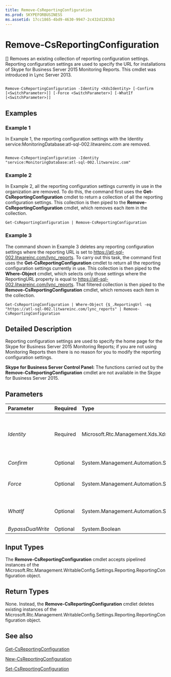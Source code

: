 ```yaml
---
title: Remove-CsReportingConfiguration
ms.prod: SKYPEFORBUSINESS
ms.assetid: 17cc1865-4bd9-4630-9947-2c432d1203b3
---
```



# Remove-CsReportingConfiguration
[]
Removes an existing collection of reporting configuration settings. Reporting configuration settings are used to specify the URL for installations of Skype for Business Server 2015 Monitoring Reports. This cmdlet was introduced in Lync Server 2013.
  
    
    


```

Remove-CsReportingConfiguration -Identity <XdsIdentity> [-Confirm [<SwitchParameter>]] [-Force <SwitchParameter>] [-WhatIf [<SwitchParameter>]]

```


## Examples
<a name="Examples"> </a>


### Example 1

In Example 1, the reporting configuration settings with the Identity service:MonitoringDatabase:atl-sql-002.litwareinc.com are removed.
  
    
    

```

Remove-CsReportingConfiguration -Identity "service:MonitoringDatabase:atl-sql-002.litwareinc.com"
```


### Example 2

In Example 2, all the reporting configuration settings currently in use in the organization are removed. To do this, the command first uses the **Get-CsReportingConfiguration** cmdlet to return a collection of all the reporting configuration settings. This collection is then piped to the **Remove-CsReportingConfiguration** cmdlet, which removes each item in the collection.
  
    
    

```
Get-CsReportingConfiguration | Remove-CsReportingConfiguration
```


### Example 3

The command shown in Example 3 deletes any reporting configuration settings where the reporting URL is set to https://atl-sql-002.litwareinc.com/lync_reports. To carry out this task, the command first uses the **Get-CsReportingConfiguration** cmdlet to return all the reporting configuration settings currently in use. This collection is then piped to the **Where-Object** cmdlet, which selects only those settings where the ReportingURL property is equal to https://atl-sql-002.litwareinc.com/lync_reports. That filtered collection is then piped to the **Remove-CsReportingConfiguration** cmdlet, which removes each item in the collection.
  
    
    

```
Get-CsReportingConfiguration | Where-Object {$_.ReportingUrl -eq "https://atl-sql-002.litwareinc.com/lync_reports" | Remove-CsReportingConfiguration
```


## Detailed Description
<a name="DetailedDescription"> </a>

Reporting configuration settings are used to specify the home page for the Skype for Business Server 2015 Monitoring Reports; if you are not using Monitoring Reports then there is no reason for you to modify the reporting configuration settings.
  
    
    
 **Skype for Business Server Control Panel:** The functions carried out by the **Remove-CsReportingConfiguration** cmdlet are not available in the Skype for Business Server 2015.
  
    
    

## Parameters
<a name="DetailedDescription"> </a>



|**Parameter**|**Required**|**Type**|**Description**|
|:-----|:-----|:-----|:-----|
| _Identity_ <br/> |Required  <br/> |Microsoft.Rtc.Management.Xds.XdsIdentity  <br/> |Service Identity of the monitoring database whose reporting configuration settings are to be removed. For example:  <br/>  `-Identity "Service:MonitoringDatabase:atl-sql-001.litwareinc.com"` <br/> |
| _Confirm_ <br/> |Optional  <br/> |System.Management.Automation.SwitchParameter  <br/> |Prompts you for confirmation before executing the command.  <br/> |
| _Force_ <br/> |Optional  <br/> |System.Management.Automation.SwitchParameter  <br/> |Suppresses the display of any non-fatal error message that might occur when running the command.  <br/> |
| _WhatIf_ <br/> |Optional  <br/> |System.Management.Automation.SwitchParameter  <br/> |Describes what would happen if you executed the command without actually executing the command.  <br/> |
| _BypassDualWrite_ <br/> |Optional  <br/> |System.Boolean  <br/> |PARAMVALUE: $true | $false  <br/> |
   

## Input Types
<a name="InputTypes"> </a>

The **Remove-CsReportingConfiguration** cmdlet accepts pipelined instances of the Microsoft.Rtc.Management.WritableConfig.Settings.Reporting.ReportingConfiguration object.
  
    
    

## Return Types
<a name="ReturnTypes"> </a>

None. Instead, the **Remove-CsReportingConfiguration** cmdlet deletes existing instances of the Microsoft.Rtc.Management.WritableConfig.Settings.Reporting.ReportingConfiguration object.
  
    
    

## See also
<a name="ReturnTypes"> </a>


#### 


  
    
    
 [Get-CsReportingConfiguration](get-csreportingconfiguration.md)
  
    
    
 [New-CsReportingConfiguration](new-csreportingconfiguration.md)
  
    
    
 [Set-CsReportingConfiguration](set-csreportingconfiguration.md)
